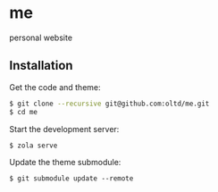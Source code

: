 # me

personal website

## Installation

Get the code and theme:
```bash
$ git clone --recursive git@github.com:oltd/me.git
$ cd me
```

Start the development server:
```bash
$ zola serve
```

Update the theme submodule:
```
$ git submodule update --remote
```